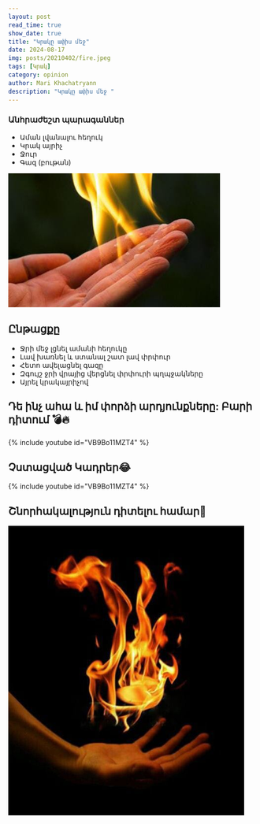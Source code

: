 ```yaml
---
layout: post
read_time: true
show_date: true
title: "Կրակը ափիս մեջ"
date: 2024-08-17
img: posts/20210402/fire.jpeg
tags: [Կրակ]
category: opinion
author: Mari Khachatryann
description: "Կրակը ափիս մեջ "
---
```



### Անհրաժեշտ պարագաններ

- Աման լվանալու հեղուկ
- Կրակ այրիչ
- Ջուր
- Գազ (բութան)


![Կրակ](./assets/img/posts/20210402/fire_1.jpeg)


## Ընթացքը

- Ջրի մեջ լցնել ամանի հեղուկը
- Լավ խառնել և ստանալ շատ լավ փրփուր
- Հետո ավելացնել գազը 
- Զգույշ ջրի վրայից վերցնել փրփուրի պղպջակները
- Այրել կրակայրիչով

## Դե ինչ ահա և իմ փորձի արդյունքները: Բարի դիտում 💣🔥

{% include youtube id="VB9Bo11MZT4" %}


## Չստացված Կադրեր😂


{% include youtube id="VB9Bo11MZT4" %}


## Շնորհակալություն դիտելու համար🤍


![Կրակ](./assets/img/posts/20210402/fire_2.jpeg)
